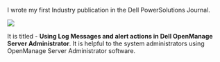 I wrote my first Industry publication in the Dell PowerSolutions Journal.

<img src="http://img.dell.com/images/global/topics/power/ps4q2004.jpg">

It is titled - **Using Log Messages and alert actions in Dell OpenManage Server Administrator**.
It is helpful to the system administrators using OpenManage Server Administrator software.